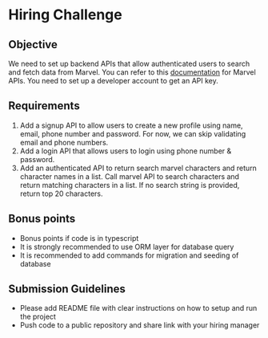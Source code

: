# Hiring Challenge

## Objective
We need to set up backend APIs that allow authenticated users to search and fetch data from Marvel. You can refer to this [documentation](https://developer.marvel.com/docs) for Marvel APIs. You need to set up a developer account to get an API key.

## Requirements
1. Add a signup API to allow users to create a new profile using name, email, phone number and password. For now, we can skip validating email and phone numbers.
2. Add a login API that allows users to login using phone number & password.
3. Add an authenticated API to return search marvel characters and return character names in a list. Call marvel API to search characters and return matching characters in a list. If no search string is provided, return top 20 characters.

## Bonus points
- Bonus points if code is in typescript
- It is strongly recommended to use ORM layer for database query
- It is recommended to add commands for migration and seeding of database

## Submission Guidelines
- Please add README file with clear instructions on how to setup and run the project
- Push code to a public repository and share link with your hiring manager

